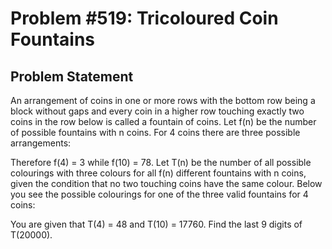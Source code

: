 # Problem #519: Tricoloured Coin Fountains 

## Problem Statement 

An arrangement of coins in one or more rows with the bottom row being a block without gaps and every coin in a higher row touching exactly two coins in the row below is called a fountain of coins. Let f(n) be the number of possible fountains with n coins. For 4 coins there are three possible arrangements:

Therefore f(4) = 3 while f(10) = 78.
Let T(n) be the number of all possible colourings with three colours for all f(n) different fountains with n coins, given the condition that no two touching coins have the same colour. Below you see the possible colourings for one of the three valid fountains for 4 coins:

You are given that T(4) = 48 and T(10) = 17760.
Find the last 9 digits of T(20000).

